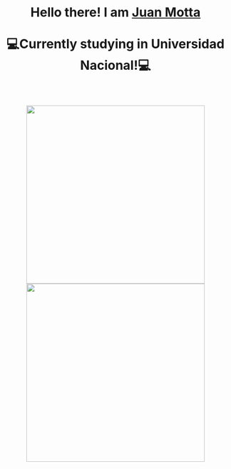 <h1 align="center"Welcom</h1>

<p align="center">Hello there! I am <a href="https://github.com/Juan-Motta">Juan Motta</a><br><br>
💻Currently studying in Universidad Nacional!💻<br><br>

<p align="center"><img src="https://github-readme-stats.vercel.app/api?username=Juan-Motta&show_icons=true&theme=buefy" width="400">
 
 <br>

<img src="https://github-readme-stats.vercel.app/api/top-langs/?username=Juan-Motta&layout=compact&hide=javascript" width="400">


</p>
